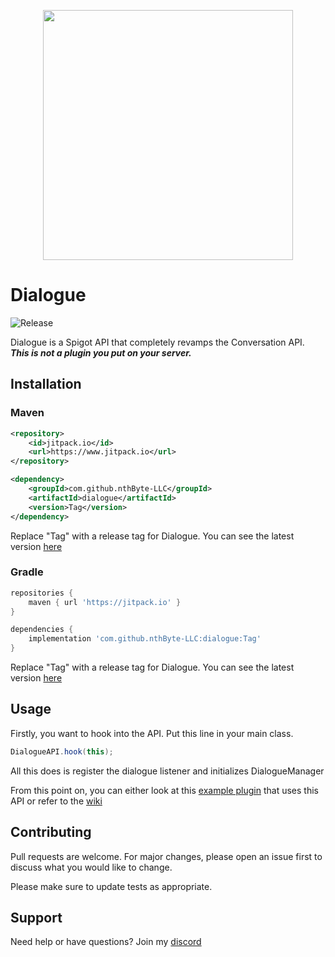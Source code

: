 <p align="center">
  <img 
    width="400"
    height="400"
    src="https://user-images.githubusercontent.com/39465461/158046869-2d4b465c-99f0-4c88-ac26-63284f153adc.png"
  >
</p>

<!-- https://www.makeareadme.com/ -->
# Dialogue
![Release](https://jitpack.io/v/nthByte-LLC/dialogue.svg)

Dialogue is a Spigot API that completely revamps the Conversation API. <b><i>This is not a plugin you put on your server.</b></i>

## Installation

### Maven
```xml
<repository>
    <id>jitpack.io</id>
    <url>https://www.jitpack.io</url>
</repository>
```
```xml
<dependency>
    <groupId>com.github.nthByte-LLC</groupId>
    <artifactId>dialogue</artifactId>
    <version>Tag</version>
</dependency>
```
Replace "Tag" with a release tag for Dialogue. You can see the latest version <a href="https://github.com/nthByte-LLC/dialogue/releases">here</a>

### Gradle
```gradle
repositories {
    maven { url 'https://jitpack.io' }
}
```
```gradle
dependencies {
    implementation 'com.github.nthByte-LLC:dialogue:Tag'
}
```
Replace "Tag" with a release tag for Dialogue. You can see the latest version <a href="https://github.com/nthByte-LLC/dialogue/releases">here</a>

## Usage
Firstly, you want to hook into the API. Put this line in your main class.
```java
DialogueAPI.hook(this);
```
All this does is register the dialogue listener and initializes DialogueManager

From this point on, you can either look at this <a href="https://github.com/nthByte-LLC/dialogue-example">example plugin</a> that uses this API or refer to the <a href="https://github.com/nthByte-LLC/dialogue/wiki">wiki</a>

## Contributing
Pull requests are welcome. For major changes, please open an issue first to discuss what you would like to change.

Please make sure to update tests as appropriate.

## Support
Need help or have questions? Join my <a href="https://discord.gg/ZP2xxC52An">discord</a>




